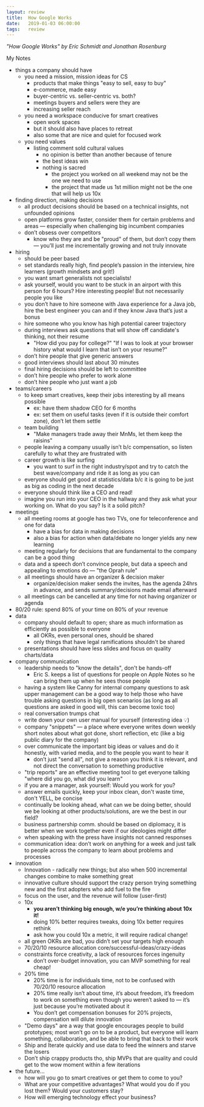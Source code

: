 ```yaml
---
layout: review
title:  How Google Works
date:   2019-01-03 06:00:00
tags:   review
---
```


_"How Google Works" by Eric Schmidt and Jonathan Rosenburg_

My Notes

- things a company should have
    - you need a mission, mission ideas for CS
        - products that make things "easy to sell, easy to buy"
        - e-commerce, made easy
        - buyer-centric vs. seller-centric vs. both?
        - meetings buyers and sellers were they are
        - increasing seller reach
    - you need a workspace conducive for smart creatives
        - open work spaces
        - but it should also have places to retreat
        - also some that are nice and quiet for focused work
    - you need values
        - listing comment sold cultural values
            - no opinion is better than another because of tenure
            - the best ideas win
            - nothing is sacred
                - the project you worked on all weekend may not be the one we need to use
                - the project that made us 1st million might not be the one that will help us 10x
- finding direction, making decisions
    - all product decisions should be based on a technical insights, not unfounded opinions
    - open platforms grow faster, consider them for certain problems and areas — especially when challenging big incumbent companies
    - don’t obsess over competitors
        - know who they are and be "proud" of them, but don’t copy them — you’ll just me incrementally growing and not truly innovate
- hiring
    - should be peer based
    - set standards really high, find people’s passion in the interview, hire learners (growth mindsets and grit!)
    - you want smart generalists not specialists!
    - ask yourself, would you want to be stuck in an airport with this person for 6 hours? Hire interesting people! But not necessarily people you like
    - you don’t have to hire someone with Java experience for a Java job, hire the best engineer you can and if they know Java that’s just a bonus
    - hire someone who you know has high potential career trajectory
    - during interviews ask questions that will show off candidate's thinking, not their resume
        - "How did you pay for college?" "If I was to look at your browser history what would I learn that isn’t on your resume?"
    - don’t hire people that give generic answers
    - good interviews should last about 30 minutes
    - final hiring decisions should be left to committee
    - don’t hire people who prefer to work alone
    - don’t hire people who just want a job
- teams/careers
    - to keep smart creatives, keep their jobs interesting by all means possible
        - ex: have them shadow CEO for 6 months
        - ex: set them on useful tasks (even if it is outside their comfort zone), don’t let them settle
    - team building
        - "Make managers trade away their MnMs, let them keep the raisins"
    - people leaving a company usually isn’t b/c compensation, so listen carefully to what they are frustrated with
    - career growth is like surfing
        - you want to surf in the right industry/spot and try to catch the best wave/company and ride it as long as you can
    - everyone should get good at statistics/data b/c it is going to be just as big as coding in the next decade
    - everyone should think like a CEO and read!
    - imagine you run into your CEO in the hallway and they ask what your working on. What do you say? Is it a solid pitch?
- meetings
    - all meeting rooms at google has two TVs, one for teleconference and one for data
        - have a bias for data in making decisions
        - also a bias for action when data/debate no longer yields any new learning
    - meeting regularly for decisions that are fundamental to the company can be a good thing
    - data and a speech don’t convince people, but data a speech and appealing to emotions do — "the Oprah rule"
    - all meetings should have an organizer & decision maker
        - organize/decision maker sends the invites, has the agenda 24hrs in advance, and sends summary/decisions made email afterward
    - all meetings can be cancelled at any time for not having organizer or agenda
- 80/20 rule: spend 80% of your time on 80% of your revenue
- data
    - company should default to open; share as much information as efficiently as possible to everyone
        - all OKRs, even personal ones, should be shared
        - only things that have legal ramifications shouldn't be shared
    - presentations should have less slides and focus on quality charts/data
- company communication
    - leadership needs to "know the details", don't be hands-off
        - Eric S. keeps a list of questions for people on Apple Notes so he can bring them up when he sees those people
    - having a system like Canny for internal company questions to ask upper management can be a good way to help those who have trouble asking questions in big open scenarios (as long as all questions are asked in good will, this can become toxic too)
    - real conversation trumps chat
    - write down your own user manual for yourself (interesting idea 💡)
    - company "snippets" — a place where everyone writes down weekly short notes about what got done, short reflection, etc (like a big public diary for the company)
    - over communicate the important big ideas or values and do it honestly, with varied media, and to the people you want to hear it
        - don’t just "send all", not give a reason you think it is relevant, and not direct the conversation to something productive
    - "trip reports" are an effective meeting tool to get everyone talking "where did you go, what did you learn"
    - if you are a manager, ask yourself: Would you work for you?
    - answer emails quickly, keep your inbox clean, don't waste time, don't YELL, be concise
    - continually be looking ahead, what can we be doing better, should we be looking at other products/solutions, are we the best in our field?
    - business partnership comm. should be based on diplomacy, it is better when we work together even if our ideologies might differ
    - when speaking with the press have insights not canned responses
    - communication idea: don’t work on anything for a week and just talk to people across the company to learn about problems and processes
- innovation
    - Innovation - radically new things; but also when 500 incremental changes combine to make something great
    - innovative culture should support the crazy person trying something new and the first adopters who add fuel to the fire
    - focus on the user, and the revenue will follow (user-first)
    - 10x
        - **you aren’t thinking big enough, w/e you’re thinking about 10x it!**
        - doing 10% better requires tweaks, doing 10x better requires rethink
        - ask how you could 10x a metric, it will require radical change!
    - all green OKRs are bad, you didn’t set your targets high enough
    - 70/20/10 resource allocation core/successful-ideas/crazy-ideas
    - constraints force creativity, a lack of resources forces ingenuity
        - don’t over-budget innovation, you can MVP something for real cheap!
    - 20% time
        - 20% time is for individuals time, not to be confused with 70/20/10 resource allocation
        - 20% time really isn’t about time, it’s about freedom, it’s freedom to work on something even though you weren’t asked to — it’s just because you’re motivated about it
        - You don’t get compensation bonuses for 20% projects, compensation will dilute innovation
    - "Demo days" are a way that google encourages people to build prototypes; most won’t go on to be a product, but everyone will learn something, collaboration, and be able to bring that back to their work
    - Ship and Iterate quickly and use data to feed the winners and starve the losers
    - Don’t ship crappy products tho, ship MVPs that are quality and could get to the wow moment within a few iterations
- the future...
    - how will you go to smart creatives or get them to come to you?
    - What are your competitive advantages? What would you do if you lost them? Would your customers stay?
    - How will emerging technology effect your business?
